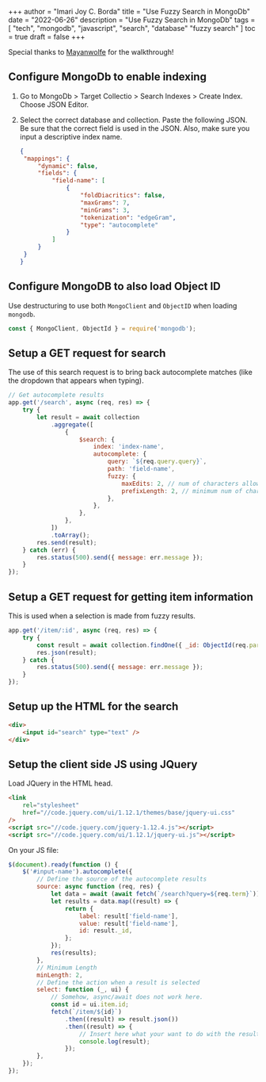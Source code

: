 +++
author = "Imari Joy C. Borda"
title = "Use Fuzzy Search in MongoDb"
date = "2022-06-26"
description = "Use Fuzzy Search in MongoDb"
tags = [
    "tech",
    "mongodb",
    "javascript",
    "search",
    "database"
    "fuzzy search"
]
toc = true
draft = false
+++

Special thanks to [Mayanwolfe](https://www.twitch.tv/videos/1508382565) for the walkthrough!

## Configure MongoDb to enable indexing

1. Go to MongoDb > Target Collectio > Search Indexes > Create Index. Choose JSON Editor.
2. Select the correct database and collection. Paste the following JSON. Be sure that the correct field is used in the JSON. Also, make sure you input a descriptive index name.

   ```json
   {
   	"mappings": {
   		"dynamic": false,
   		"fields": {
   			"field-name": [
   				{
   					"foldDiacritics": false,
   					"maxGrams": 7,
   					"minGrams": 3,
   					"tokenization": "edgeGram",
   					"type": "autocomplete"
   				}
   			]
   		}
   	}
   }
   ```

## Configure MongoDB to also load Object ID

Use destructuring to use both `MongoClient` and `ObjectID` when loading `mongodb`.

```js
const { MongoClient, ObjectId } = require('mongodb');
```

## Setup a GET request for search

The use of this search request is to bring back autocomplete matches (like the dropdown that appears when typing).

```js
// Get autocomplete results
app.get('/search', async (req, res) => {
	try {
		let result = await collection
			.aggregate([
				{
					$search: {
						index: 'index-name',
						autocomplete: {
							query: `${req.query.query}`,
							path: 'field-name',
							fuzzy: {
								maxEdits: 2, // num of characters allowed to be wrong
								prefixLength: 2, // minimum num of characters to allow autocomplete
							},
						},
					},
				},
			])
			.toArray();
		res.send(result);
	} catch (err) {
		res.status(500).send({ message: err.message });
	}
});
```

## Setup a GET request for getting item information

This is used when a selection is made from fuzzy results.

```js
app.get('/item/:id', async (req, res) => {
	try {
		const result = await collection.findOne({ _id: ObjectId(req.params.id) });
		res.json(result);
	} catch {
		res.status(500).send({ message: err.message });
	}
});
```

## Setup up the HTML for the search

```html
<div>
	<input id="search" type="text" />
</div>
```

## Setup the client side JS using JQuery

Load JQuery in the HTML head.

```html
<link
	rel="stylesheet"
	href="//code.jquery.com/ui/1.12.1/themes/base/jquery-ui.css"
/>
<script src="//code.jquery.com/jquery-1.12.4.js"></script>
<script src="//code.jquery.com/ui/1.12.1/jquery-ui.js"></script>
```

On your JS file:

```js
$(document).ready(function () {
	$('#input-name').autocomplete({
		// Define the source of the autocomplete results
		source: async function (req, res) {
			let data = await (await fetch(`/search?query=${req.term}`)).json();
			let results = data.map((result) => {
				return {
					label: result['field-name'],
					value: result['field-name'],
					id: result._id,
				};
			});
			res(results);
		},
		// Minimum Length
		minLength: 2,
		// Define the action when a result is selected
		select: function (_, ui) {
			// Somehow, async/await does not work here.
			const id = ui.item.id;
			fetch(`/item/${id}`)
				.then((result) => result.json())
				.then((result) => {
					// Insert here what your want to do with the result
					console.log(result);
				});
		},
	});
});
```
